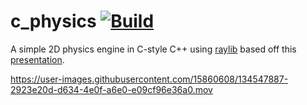 # c_physics [![Build](https://github.com/AntonHakansson/c_physics/actions/workflows/build.yml/badge.svg)](https://github.com/AntonHakansson/c_physics/actions/workflows/build.yml)
A simple 2D physics engine in C-style C++ using [raylib](https://github.com/raysan5/raylib) based off this [presentation](https://box2d.org/files/ErinCatto_SequentialImpulses_GDC2006.pdf).

https://user-images.githubusercontent.com/15860608/134547887-2923e20d-d634-4e0f-a6e0-e09cf96e36a0.mov
